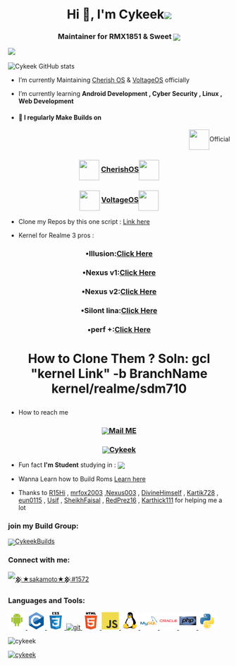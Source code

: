 <h1 align="center">Hi 👋, I'm Cykeek<img align="center" src="https://img.icons8.com/external-kiranshastry-lineal-color-kiranshastry/64/undefined/external-developer-coding-kiranshastry-lineal-color-kiranshastry.png"/></h1>
<h3 align="center">Maintainer for RMX1851 & Sweet <img align="center" src="https://img.icons8.com/cute-clipart/64/undefined/android.png"/></h3>

<img src="https://activity-graph.herokuapp.com/graph?username=Cykeek&theme=algolia">

![Cykeek GitHub stats](https://github-readme-stats.vercel.app/api?username=Cykeek&theme=algolia&show_icons=true&include_all_commits=true&border_radius=18&border_color=FF7DA2FF&bg_color=829BE6,9582E6,FF5252)


- I’m currently Maintaining [Cherish OS](https://github.com/CherishOS) & [VoltageOS](https://github.com/VoltageOS) officially

- I’m currently learning **Android Development , Cyber Security , Linux , Web Development**

- <h4 align ="left">📝 I regularly Make Builds on</h4><p align="right"><img align="center" src="https://img.icons8.com/color/48/000000/verified-account.png" style="width:46px;height:46px;">Official</p>
<p align="center"><h3 align="center"><img align="center" src="https://avatars.githubusercontent.com/u/63174434?s=200&v=4" style="width:46px;height:46px;">
<a href="https://github.com/CherishOS">CherishOS<img align="center" src="https://img.icons8.com/color/48/000000/verified-account.png" style="width:46px;height:46px;"></p></h3></a>

<p align="center"><h3 align="center"><img align="center" src="https://avatars.githubusercontent.com/u/81792437?s=200&v=4" style="width:46px;height:46px;">
<a href="https://github.com/VoltageOS">VoltageOS<img align="center" src="https://img.icons8.com/color/48/000000/verified-account.png" style="width:46px;height:46px;"></p></h3></a>

- Clone my Repos by this one script : <a href="https://github.com/Cykeek/ScriptKiddie/blob/main/dt.sh">Link here</a>

- Kernel for Realme 3 pros : 
<p align="center"><h3 align="center">•Illusion:<a href="https://github.com/Blaster4385/IllusionX_sdm710.git">Click Here</p></h3></a>
<p align="center"><h3 align="center">•Nexus v1:<a href="https://github.com/projects-nexus/kernel_realme_sdm710.git">Click Here</p></h3></a>
<p align="center"><h3 align="center">•Nexus v2:<a href="https://github.com/projects-nexus/kernel_realme_sdm710/tree/staging">Click Here</p></h3></a>
<p align="center"><h3 align="center">•Silont lina:<a href="https://github.com/silont-project/kernel_realme_RMX1851.git">Click Here</p></h3></a>
<p align="center"><h3 align="center">•perf +:<a href="https://github.com/HyperTeam/android_kernel_realme_sdm710/tree/4.9.277">Click Here</p></h3></a>

<p align="center"><h1 align="center">How to Clone Them ? Soln: gcl "kernel Link" -b BranchName kernel/realme/sdm710</p></h1>

- How to reach me 
<h3 align="center"><a href="mailto:dsilence001@gmail.com"><img align="center" src="https://img.icons8.com/color/48/undefined/gmail-new.png"/>Mail ME</h3></a>
<h3 align="center"><a href="https://t.me/Cykeek"><img align="center" src="https://img.icons8.com/color/48/undefined/telegram-app--v1.png"/>Cykeek</h3></a>

- Fun fact **I'm Student** studying in :
<a href="https://technoindiauniversity.ac.in/"><img align="center" src="https://www.technoindiauniversity.ac.in/images/techno-indiauniversity-logo-black.png"></a>

- Wanna Learn how to Build Roms
<a href="https://github.com/Cykeek/Learn-here/blob/main/Build%20here.md">Learn here</a>

- Thanks to <a href="https://github.com/R15Hi">R15Hi</a> , <a href="https://github.com/mrfox2003">mrfox2003</a> ,<a href="https://github.com/Nexus003">Nexus003</a> , <a href="https://t.me/DivineHimself">DivineHimself</a> , <a href="https://github.com/Kartik728">Kartik728</a> , <a href="https://github.com/eun0115">eun0115</a> , <a href="https://github.com/UsiFX">Usif</a> , <a href="https://github.com/SheikhFaisal713">SheikhFaisal</a> , <a href="https://github.com/RedPrez16">RedPrez16</a> , <a href="https://github.com/karthick111">Karthick111</a> for helping me a lot 

<h3>join my Build Group:</h3>
<a href="https://t.me/CykeekBuilds"><img align="center" src="https://img.icons8.com/color/48/undefined/telegram-app--v1.png"/>CykeekBuilds</h3></a>

<h3 align="left">Connect with me:</h3>
<p align="left">
<a href="https://discord.gg/𒆜★sakamoto★𒆜#1572" target="blank"><img align="center" src="https://raw.githubusercontent.com/rahuldkjain/github-profile-readme-generator/master/src/images/icons/Social/discord.svg" alt="𒆜★sakamoto★𒆜#1572" height="30" width="40" /></a>
</p>

<h3 align="left">Languages and Tools:</h3>
<p align="left"> <a href="https://developer.android.com" target="_blank" rel="noreferrer"> <img src="https://raw.githubusercontent.com/devicons/devicon/master/icons/android/android-original-wordmark.svg" alt="android" width="40" height="40"/> </a> <a href="https://www.cprogramming.com/" target="_blank" rel="noreferrer"> <img src="https://raw.githubusercontent.com/devicons/devicon/master/icons/c/c-original.svg" alt="c" width="40" height="40"/> </a> <a href="https://www.w3schools.com/css/" target="_blank" rel="noreferrer"> <img src="https://raw.githubusercontent.com/devicons/devicon/master/icons/css3/css3-original-wordmark.svg" alt="css3" width="40" height="40"/> </a> <a href="https://git-scm.com/" target="_blank" rel="noreferrer"> <img src="https://www.vectorlogo.zone/logos/git-scm/git-scm-icon.svg" alt="git" width="40" height="40"/> </a> <a href="https://www.w3.org/html/" target="_blank" rel="noreferrer"> <img src="https://raw.githubusercontent.com/devicons/devicon/master/icons/html5/html5-original-wordmark.svg" alt="html5" width="40" height="40"/> </a> <a href="https://developer.mozilla.org/en-US/docs/Web/JavaScript" target="_blank" rel="noreferrer"> <img src="https://raw.githubusercontent.com/devicons/devicon/master/icons/javascript/javascript-original.svg" alt="javascript" width="40" height="40"/> </a> <a href="https://www.linux.org/" target="_blank" rel="noreferrer"> <img src="https://raw.githubusercontent.com/devicons/devicon/master/icons/linux/linux-original.svg" alt="linux" width="40" height="40"/> </a> <a href="https://www.mysql.com/" target="_blank" rel="noreferrer"> <img src="https://raw.githubusercontent.com/devicons/devicon/master/icons/mysql/mysql-original-wordmark.svg" alt="mysql" width="40" height="40"/> </a> <a href="https://www.oracle.com/" target="_blank" rel="noreferrer"> <img src="https://raw.githubusercontent.com/devicons/devicon/master/icons/oracle/oracle-original.svg" alt="oracle" width="40" height="40"/> </a> <a href="https://www.php.net" target="_blank" rel="noreferrer"> <img src="https://raw.githubusercontent.com/devicons/devicon/master/icons/php/php-original.svg" alt="php" width="40" height="40"/> </a> <a href="https://www.python.org" target="_blank" rel="noreferrer"> <img src="https://raw.githubusercontent.com/devicons/devicon/master/icons/python/python-original.svg" alt="python" width="40" height="40"/> </a> </p>

<p align="left"> <img src="https://komarev.com/ghpvc/?username=cykeek&label=Profile%20views&color=0e75b6&style=flat" alt="cykeek" /> </p>

<p align="left"> <a href="https://github.com/ryo-ma/github-profile-trophy"><img src="https://github-profile-trophy.vercel.app/?username=cykeek" alt="cykeek" /></a> </p>
